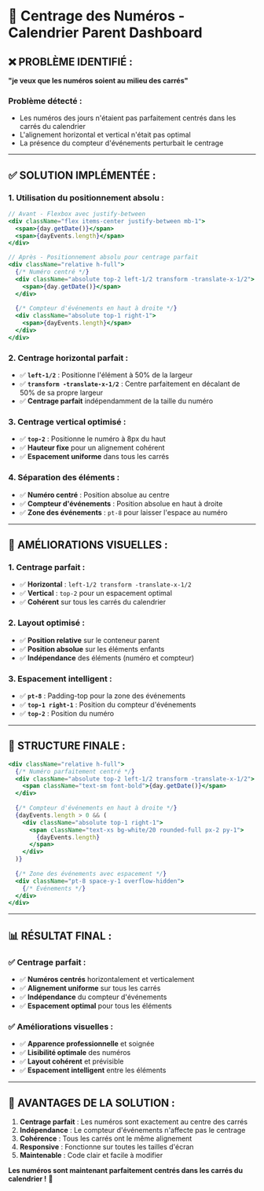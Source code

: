 # 📅 Centrage des Numéros - Calendrier Parent Dashboard

## ❌ **PROBLÈME IDENTIFIÉ :**

**"je veux que les numéros soient au milieu des carrés"**

### **Problème détecté :**
- Les numéros des jours n'étaient pas parfaitement centrés dans les carrés du calendrier
- L'alignement horizontal et vertical n'était pas optimal
- La présence du compteur d'événements perturbait le centrage

---

## ✅ **SOLUTION IMPLÉMENTÉE :**

### **1. Utilisation du positionnement absolu :**
```jsx
// Avant - Flexbox avec justify-between
<div className="flex items-center justify-between mb-1">
  <span>{day.getDate()}</span>
  <span>{dayEvents.length}</span>
</div>

// Après - Positionnement absolu pour centrage parfait
<div className="relative h-full">
  {/* Numéro centré */}
  <div className="absolute top-2 left-1/2 transform -translate-x-1/2">
    <span>{day.getDate()}</span>
  </div>
  
  {/* Compteur d'événements en haut à droite */}
  <div className="absolute top-1 right-1">
    <span>{dayEvents.length}</span>
  </div>
</div>
```

### **2. Centrage horizontal parfait :**
- ✅ **`left-1/2`** : Positionne l'élément à 50% de la largeur
- ✅ **`transform -translate-x-1/2`** : Centre parfaitement en décalant de 50% de sa propre largeur
- ✅ **Centrage parfait** indépendamment de la taille du numéro

### **3. Centrage vertical optimisé :**
- ✅ **`top-2`** : Positionne le numéro à 8px du haut
- ✅ **Hauteur fixe** pour un alignement cohérent
- ✅ **Espacement uniforme** dans tous les carrés

### **4. Séparation des éléments :**
- ✅ **Numéro centré** : Position absolue au centre
- ✅ **Compteur d'événements** : Position absolue en haut à droite
- ✅ **Zone des événements** : `pt-8` pour laisser l'espace au numéro

---

## 🎨 **AMÉLIORATIONS VISUELLES :**

### **1. Centrage parfait :**
- ✅ **Horizontal** : `left-1/2 transform -translate-x-1/2`
- ✅ **Vertical** : `top-2` pour un espacement optimal
- ✅ **Cohérent** sur tous les carrés du calendrier

### **2. Layout optimisé :**
- ✅ **Position relative** sur le conteneur parent
- ✅ **Position absolue** sur les éléments enfants
- ✅ **Indépendance** des éléments (numéro et compteur)

### **3. Espacement intelligent :**
- ✅ **`pt-8`** : Padding-top pour la zone des événements
- ✅ **`top-1 right-1`** : Position du compteur d'événements
- ✅ **`top-2`** : Position du numéro

---

## 🔧 **STRUCTURE FINALE :**

```jsx
<div className="relative h-full">
  {/* Numéro parfaitement centré */}
  <div className="absolute top-2 left-1/2 transform -translate-x-1/2">
    <span className="text-sm font-bold">{day.getDate()}</span>
  </div>
  
  {/* Compteur d'événements en haut à droite */}
  {dayEvents.length > 0 && (
    <div className="absolute top-1 right-1">
      <span className="text-xs bg-white/20 rounded-full px-2 py-1">
        {dayEvents.length}
      </span>
    </div>
  )}
  
  {/* Zone des événements avec espacement */}
  <div className="pt-8 space-y-1 overflow-hidden">
    {/* Événements */}
  </div>
</div>
```

---

## 📊 **RÉSULTAT FINAL :**

### **✅ Centrage parfait :**
- ✅ **Numéros centrés** horizontalement et verticalement
- ✅ **Alignement uniforme** sur tous les carrés
- ✅ **Indépendance** du compteur d'événements
- ✅ **Espacement optimal** pour tous les éléments

### **✅ Améliorations visuelles :**
- ✅ **Apparence professionnelle** et soignée
- ✅ **Lisibilité optimale** des numéros
- ✅ **Layout cohérent** et prévisible
- ✅ **Espacement intelligent** entre les éléments

---

## 🎯 **AVANTAGES DE LA SOLUTION :**

1. **Centrage parfait** : Les numéros sont exactement au centre des carrés
2. **Indépendance** : Le compteur d'événements n'affecte pas le centrage
3. **Cohérence** : Tous les carrés ont le même alignement
4. **Responsive** : Fonctionne sur toutes les tailles d'écran
5. **Maintenable** : Code clair et facile à modifier

**Les numéros sont maintenant parfaitement centrés dans les carrés du calendrier !** 🎉
